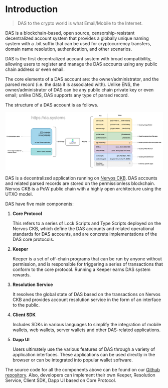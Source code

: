 # Introduction

> DAS to the crypto world is what Email/Mobile to the Internet.

DAS is a blockchain-based, open source, censorship-resistant decentralized account system that provides a globally unique naming system with a .bit suffix that can be used for cryptocurrency transfers, domain name resolution, authentication, and other scenarios.

DAS is the first decentralized account system with broad compatibility, allowing users to register and manage the DAS accounts using any public chain address or even email.

The core elements of a DAS account are: the owner/administrator, and the parsed record (i.e. the data it is associated with). Unlike ENS, the owner/administrator of DAS can be any public chain private key or even email; unlike DNS, DAS supports any type of parsed record.

The structure of a DAS account is as follows.

<img src="image-20210721120318336.png" alt="DAS account structure" style="zoom:50%;" />

DAS is a decentralized application running on [Nervos CKB](https://www.nervos.org/). DAS accounts and related parsed records are stored on the permissionless blockchain. Nervos CKB is a PoW public chain with a highly open architecture using the UTXO model.

DAS have five main components:

1. **Core Protocol**

   This refers to a series of Lock Scripts and Type Scripts deployed on the Nervos CKB, which define the DAS accounts and related operational standards for DAS accounts, and are concrete implementations of the DAS core protocols. 

2. **Keeper**

   Keeper is a set of off-chain programs that can be run by anyone without permission, and is responsible for triggering a series of transactions that conform to the core protocol. Running a Keeper earns DAS system rewards.

3. **Resolution Service**

   It resolves the global state of DAS based on the transactions on Nervos CKB and provides account resolution service in the form of an interface to the public.

4. **Client SDK**

   Includes SDKs in various languages to simplify the integration of mobile wallets, web wallets, server wallets and other DAS-related applications.

5. **Dapp UI**

   Users ultimately use the various features of DAS through a variety of application interfaces. These applications can be used directly in the browser or can be integrated into popular wallet software.

The source code for all the components above can be found on our [Github repository](https://github.com/DeAccountSystems). Also, developers can implement their own Keeper, Resolution Service, Client SDK, Dapp UI based on Core Protocol.
